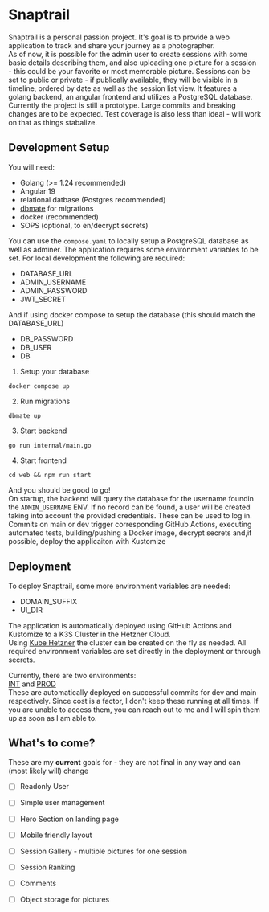 # Snaptrail
Snaptrail is a personal passion project. It's goal is to provide a web application to track and share your journey as a photographer.\
As of now, it is possible for the admin user to create sessions with some basic details describing them, and also uploading one picture for a session - this could be your favorite or most memorable picture.
Sessions can be set to public or private - if publically available, they will be visible in a timeline, ordered by date as well as the session list view.
It features a golang backend, an angular frontend and utilizes a PostgreSQL database.\
Currently the project is still a prototype. Large commits and breaking changes are to be expected. Test coverage is also less than ideal - will work on that as things stabalize.

## Development Setup
You will need:
- Golang (>= 1.24 recommended)
- Angular 19
- relational datbase (Postgres recommended)
- [dbmate](https://github.com/amacneil/dbmate) for migrations
- docker (recommended)
- SOPS (optional, to en/decrypt secrets)

You can use the `compose.yaml` to locally setup a PostgreSQL database as well as adminer.
The application requires some environment variables to be set.
For local development the following are required:
- DATABASE_URL
- ADMIN_USERNAME
- ADMIN_PASSWORD
- JWT_SECRET

And if using docker compose to setup the database (this should match the DATABASE_URL)
- DB_PASSWORD
- DB_USER
- DB

1. Setup your database
  ```
  docker compose up
  ```
2. Run migrations
  ```
  dbmate up
  ```
3. Start backend
  ```
  go run internal/main.go
  ```
4. Start frontend
  ```
  cd web && npm run start
  ```
And you should be good to go!\
On startup, the backend will query the database for the username foundin the `ADMIN_USERNAME` ENV. If no record can be found, a user will be created taking into account the provided credentials. These can be used to log in.\
Commits on main or dev trigger corresponding GitHub Actions, executing automated tests, building/pushing a Docker image, decrypt secrets and,if possible, deploy the applicaiton with Kustomize

## Deployment
To deploy Snaptrail, some more environment variables are needed:
- DOMAIN_SUFFIX
- UI_DIR

The application is automatically deployed using GitHub Actions and Kustomize to a K3S Cluster in the Hetzner Cloud.\
Using [Kube Hetzner](https://github.com/kube-hetzner/terraform-hcloud-kube-hetzner) the cluster can be created on the fly as needed.
All required environment variables are set directly in the deployment or through secrets.

Currently, there are two environments:\
[INT](https://int.snaptrail.markusharder.com/ui/) and [PROD](https://snaptrail.markusharder.com/ui/)\
These are automatically deployed on successful commits for dev and main respectively.
Since cost is a factor, I don't keep these running at all times. If you are unable to access them, you can reach out to me and I will spin them up as soon as I am able to.

## What's to come?
These are my **current** goals for - they are not final in any way and can (most likely will) change

- [ ] Readonly User
- [ ] Simple user management
- [ ] Hero Section on landing page
- [ ] Mobile friendly layout
- [ ] Session Gallery - multiple pictures for one session
- [ ] Session Ranking
- [ ] Comments
- [ ] Object storage for pictures

